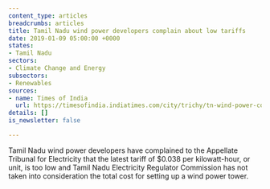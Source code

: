 ```yaml
---
content_type: articles
breadcrumbs: articles
title: Tamil Nadu wind power developers complain about low tariffs
date: 2019-01-09 05:00:00 +0000
states:
- Tamil Nadu
sectors:
- Climate Change and Energy
subsectors:
- Renewables
sources:
- name: Times of India
  url: https://timesofindia.indiatimes.com/city/trichy/tn-wind-power-cos-get-jolt-as-tariff-plummets/articleshowprint/67330629.cms
details: []
is_newsletter: false

---
```

Tamil Nadu wind power developers have complained to the Appellate Tribunal for Electricity that the latest tariff of $0.038 per kilowatt-hour, or unit, is too low and Tamil Nadu Electricity Regulator Commission has not taken into consideration the total cost for setting up a wind power tower.
